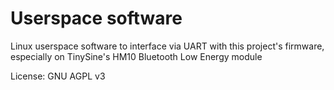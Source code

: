 Userspace software
========

Linux userspace software to interface via UART with this project's firmware,
especially on TinySine's HM10 Bluetooth Low Energy module

License: GNU AGPL v3

